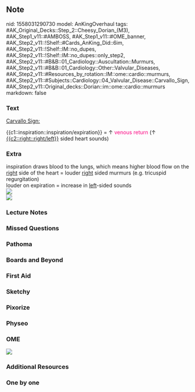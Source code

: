 ## Note
nid: 1558031290730
model: AnKingOverhaul
tags: #AK_Original_Decks::Step_2::Cheesy_Dorian_(M3), #AK_Step1_v11::#AMBOSS, #AK_Step1_v11::#OME_banner, #AK_Step2_v11::!Shelf::#Cards_AnKing_Did::6im, #AK_Step2_v11::!Shelf::IM::no_dupes, #AK_Step2_v11::!Shelf::IM::no_dupes::only_step2, #AK_Step2_v11::#B&B::01_Cardiology::Auscultation::Murmurs, #AK_Step2_v11::#B&B::01_Cardiology::Other::Valvular_Diseases, #AK_Step2_v11::#Resources_by_rotation::IM::ome::cardio::murmurs, #AK_Step2_v11::#Subjects::Cardiology::04_Valvular_Disease::Carvallo_Sign, #AK_Step2_v11::Original_decks::Dorian::im::ome::cardio::murmurs
markdown: false

### Text
<u>Carvallo Sign:</u>
<div>
  {{c1::inspiration::inspiration/expiration}} = ↑ <font color=
  "#FC0280">venous return</font> (↑
  <u>{{c2::right::right/left}}</u> sided heart sounds)
</div>

### Extra
<div>
  inspiration draws blood to the lungs, which means higher blood
  flow on the <u>right</u> side of the heart = louder <u>right</u>
  sided murmurs (e.g. tricuspid regurgitation)
</div>
<div>
  louder on expiration = increase in <u>left</u>-sided sounds
</div><img src="paste-81106162417667%20(1).jpg">
<div><img src="Plate%20205.jpg"></div>

### Lecture Notes


### Missed Questions


### Pathoma


### Boards and Beyond


### First Aid


### Sketchy


### Pixorize


### Physeo


### OME
<div class="ome-widget">
  <a href="https://onlinemeded.org?ref=anki"><img src=
  "_OME_AnkiFlashcards_General_4.png"></a>
</div>

### Additional Resources


### One by one

